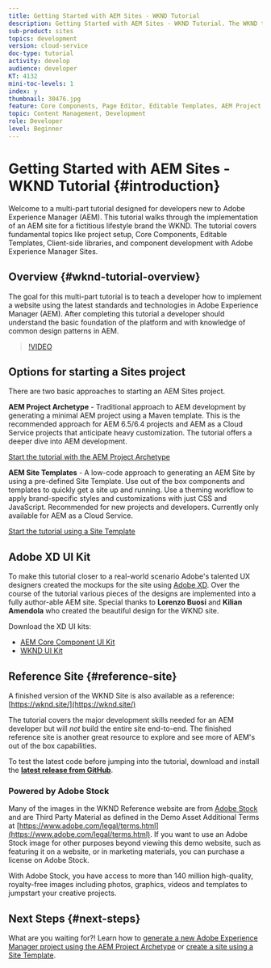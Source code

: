 ```yaml
---
title: Getting Started with AEM Sites - WKND Tutorial
description: Getting Started with AEM Sites - WKND Tutorial. The WKND tutorial is a multi-part tutorial designed for developers new to Adobe Experience Manager. The tutorial walks through the implementation of an AEM site for a fictitious lifestyle brand, the WKND. The tutorial covers fundamental topics like project setup, maven archetypes, Core Components, Editable Templates, client libraries, and component development.
sub-product: sites
topics: development
version: cloud-service
doc-type: tutorial
activity: develop
audience: developer
KT: 4132
mini-toc-levels: 1
index: y
thumbnail: 30476.jpg
feature: Core Components, Page Editor, Editable Templates, AEM Project Archetype
topic: Content Management, Development
role: Developer
level: Beginner
---
```


# Getting Started with AEM Sites - WKND Tutorial {#introduction}

Welcome to a multi-part tutorial designed for developers new to Adobe Experience Manager (AEM). This tutorial walks through the implementation of an AEM site for a fictitious lifestyle brand the WKND. The tutorial covers fundamental topics like project setup, Core Components, Editable Templates, Client-side libraries, and component development with Adobe Experience Manager Sites.

## Overview {#wknd-tutorial-overview}

The goal for this multi-part tutorial is to teach a developer how to implement a website using the latest standards and technologies in Adobe Experience Manager (AEM). After completing this tutorial a developer should understand the basic foundation of the platform and with knowledge of common design patterns in AEM.

>[!VIDEO](https://video.tv.adobe.com/v/30476?quality=12&learn=on)

## Options for starting a Sites project

There are two basic approaches to starting an AEM Sites project.

**AEM Project Archetype** - Traditional approach to AEM development by generating a minimal AEM project using a Maven template. This is the recommended approach for AEM 6.5/6.4 projects and AEM as a Cloud Service projects that anticipate heavy customization. The tutorial offers a deeper dive into AEM development.

[Start the tutorial with the AEM Project Archetype](./project-archetype/overview.md)

**AEM Site Templates** - A low-code approach to generating an AEM Site by using a pre-defined Site Template. Use out of the box components and templates to quickly get a site up and running. Use a theming workflow to apply brand-specific styles and customizations with just CSS and JavaScript. Recommended for new projects and developers. Currently only available for AEM as a Cloud Service.

[Start the tutorial using a Site Template](./site-template/create-site.md)

## Adobe XD UI Kit

To make this tutorial closer to a real-world scenario Adobe's talented UX designers created the mockups for the site using [Adobe XD](https://www.adobe.com/products/xd.html). Over the course of the tutorial various pieces of the designs are implemented into a fully author-able AEM site. Special thanks to **Lorenzo Buosi** and **Kilian Amendola** who created the beautiful design for the WKND site.

Download the XD UI kits:

* [AEM Core Component UI Kit](assets/overview/AEM-CoreComponents-UI-Kit.xd)
* [WKND UI Kit](https://github.com/adobe/aem-guides-wknd/releases/download/aem-guides-wknd-0.0.2/AEM_UI-kit-WKND.xd)

## Reference Site {#reference-site}

A finished version of the WKND Site is also available as a reference: [https://wknd.site/](https://wknd.site/)

The tutorial covers the major development skills needed for an AEM developer but will *not* build the entire site end-to-end. The finished reference site is another great resource to explore and see more of AEM's out of the box capabilities.

To test the latest code before jumping into the tutorial, download and install the **[latest release from GitHub](https://github.com/adobe/aem-guides-wknd/releases/latest)**.

### Powered by Adobe Stock

Many of the images in the WKND Reference website are from [Adobe Stock](https://stock.adobe.com/) and are Third Party Material as defined in the Demo Asset Additional Terms at [https://www.adobe.com/legal/terms.html](https://www.adobe.com/legal/terms.html). If you want to use an Adobe Stock image for other purposes beyond viewing this demo website, such as featuring it on a website, or in marketing materials, you can purchase a license on Adobe Stock.

With Adobe Stock, you have access to more than 140 million high-quality, royalty-free images including photos, graphics, videos and templates to jumpstart your creative projects.

## Next Steps {#next-steps}

What are you waiting for?! Learn how to [generate a new Adobe Experience Manager project using the AEM Project Archetype](./project-archetype/overview.md) or [create a site using a Site Template](./site-template/create-site.md).
